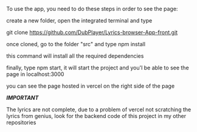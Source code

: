To use the app, you need to do these steps in order to see the page:

create a new folder, open the integrated terminal and type

git clone https://github.com/DubPlayer/Lyrics-browser-App-front.git

once cloned, go to the folder "src" and type npm install

this command will install all the required dependencies

finally, type npm start, it will start the project and you'l be able to see the page in localhost:3000

you can see the page hosted in vercel on the right side of the page

***IMPORTANT***
 
The lyrics are not complete, due to a problem of vercel not scratching the lyrics from genius, look for the backend code of this project in my other repositories
